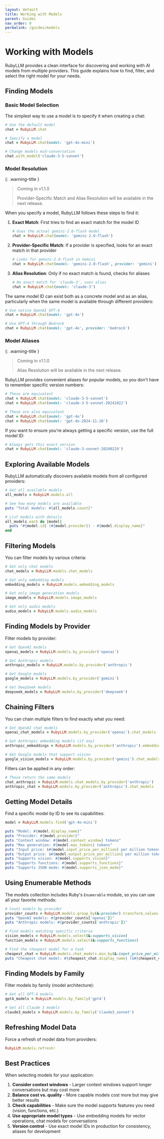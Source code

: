 ```yaml
---
layout: default
title: Working with Models
parent: Guides
nav_order: 9
permalink: /guides/models
---
```


# Working with Models

RubyLLM provides a clean interface for discovering and working with AI models from multiple providers. This guide explains how to find, filter, and select the right model for your needs.

## Finding Models

### Basic Model Selection

The simplest way to use a model is to specify it when creating a chat:

```ruby
# Use the default model
chat = RubyLLM.chat

# Specify a model
chat = RubyLLM.chat(model: 'gpt-4o-mini')

# Change models mid-conversation
chat.with_model('claude-3-5-sonnet')
```

### Model Resolution

{: .warning-title }
> Coming in v1.1.0
>
> Provider-Specific Match and Alias Resolution will be available in the next release.

When you specify a model, RubyLLM follows these steps to find it:

1. **Exact Match**: First tries to find an exact match for the model ID
   ```ruby
   # Uses the actual gemini-2.0-flash model
   chat = RubyLLM.chat(model: 'gemini-2.0-flash')
   ```

2. **Provider-Specific Match**: If a provider is specified, looks for an exact match in that provider
   ```ruby
   # Looks for gemini-2.0-flash in Gemini
   chat = RubyLLM.chat(model: 'gemini-2.0-flash', provider: 'gemini')
   ```

3. **Alias Resolution**: Only if no exact match is found, checks for aliases
   ```ruby
   # No exact match for 'claude-3', uses alias
   chat = RubyLLM.chat(model: 'claude-3')
   ```

The same model ID can exist both as a concrete model and as an alias, particularly when the same model is available through different providers:

```ruby
# Use native OpenAI GPT-4
chat = RubyLLM.chat(model: 'gpt-4o')

# Use GPT-4 through Bedrock
chat = RubyLLM.chat(model: 'gpt-4o', provider: 'bedrock')
```

### Model Aliases

{: .warning-title }
> Coming in v1.1.0
>
> Alias Resolution will be available in the next release.

RubyLLM provides convenient aliases for popular models, so you don't have to remember specific version numbers:

```ruby
# These are equivalent
chat = RubyLLM.chat(model: 'claude-3-5-sonnet')
chat = RubyLLM.chat(model: 'claude-3-5-sonnet-20241022')

# These are also equivalent
chat = RubyLLM.chat(model: 'gpt-4o')
chat = RubyLLM.chat(model: 'gpt-4o-2024-11-20')
```

If you want to ensure you're always getting a specific version, use the full model ID:

```ruby
# Always gets this exact version
chat = RubyLLM.chat(model: 'claude-3-sonnet-20240229')
```

## Exploring Available Models

RubyLLM automatically discovers available models from all configured providers:

```ruby
# Get all available models
all_models = RubyLLM.models.all

# See how many models are available
puts "Total models: #{all_models.count}"

# List models with details
all_models.each do |model|
  puts "#{model.id} (#{model.provider}) - #{model.display_name}"
end
```

## Filtering Models

You can filter models by various criteria:

```ruby
# Get only chat models
chat_models = RubyLLM.models.chat_models

# Get only embedding models
embedding_models = RubyLLM.models.embedding_models

# Get only image generation models
image_models = RubyLLM.models.image_models

# Get only audio models
audio_models = RubyLLM.models.audio_models
```

## Finding Models by Provider

Filter models by provider:

```ruby
# Get OpenAI models
openai_models = RubyLLM.models.by_provider('openai')

# Get Anthropic models
anthropic_models = RubyLLM.models.by_provider('anthropic')

# Get Google models
google_models = RubyLLM.models.by_provider('gemini')

# Get DeepSeek models
deepseek_models = RubyLLM.models.by_provider('deepseek')
```

## Chaining Filters

You can chain multiple filters to find exactly what you need:

```ruby
# Get OpenAI chat models
openai_chat_models = RubyLLM.models.by_provider('openai').chat_models

# Get Anthropic embedding models (if any)
anthropic_embeddings = RubyLLM.models.by_provider('anthropic').embedding_models

# Get Google models that support vision
google_vision_models = RubyLLM.models.by_provider('gemini').chat_models.select(&:supports_vision)
```

Filters can be applied in any order:

```ruby
# These return the same models
chat_anthropic = RubyLLM.models.chat_models.by_provider('anthropic')
anthropic_chat = RubyLLM.models.by_provider('anthropic').chat_models
```

## Getting Model Details

Find a specific model by ID to see its capabilities:

```ruby
model = RubyLLM.models.find('gpt-4o-mini')

puts "Model: #{model.display_name}"
puts "Provider: #{model.provider}"
puts "Context window: #{model.context_window} tokens"
puts "Max generation: #{model.max_tokens} tokens"
puts "Input price: $#{model.input_price_per_million} per million tokens"
puts "Output price: $#{model.output_price_per_million} per million tokens"
puts "Supports vision: #{model.supports_vision}"
puts "Supports functions: #{model.supports_functions}"
puts "Supports JSON mode: #{model.supports_json_mode}"
```

## Using Enumerable Methods

The models collection includes Ruby's `Enumerable` module, so you can use all your favorite methods:

```ruby
# Count models by provider
provider_counts = RubyLLM.models.group_by(&:provider).transform_values(&:count)
puts "OpenAI models: #{provider_counts['openai']}"
puts "Anthropic models: #{provider_counts['anthropic']}"

# Find models matching specific criteria
vision_models = RubyLLM.models.select(&:supports_vision)
function_models = RubyLLM.models.select(&:supports_functions)

# Find the cheapest model for a task
cheapest_chat = RubyLLM.models.chat_models.min_by(&:input_price_per_million)
puts "Cheapest chat model: #{cheapest_chat.display_name} ($#{cheapest_chat.input_price_per_million}/M tokens)"
```

## Finding Models by Family

Filter models by family (model architecture):

```ruby
# Get all GPT-4 models
gpt4_models = RubyLLM.models.by_family('gpt4')

# Get all Claude 3 models
claude3_models = RubyLLM.models.by_family('claude3_sonnet')
```

## Refreshing Model Data

Force a refresh of model data from providers:

```ruby
RubyLLM.models.refresh!
```

## Best Practices

When selecting models for your application:

1. **Consider context windows** - Larger context windows support longer conversations but may cost more
2. **Balance cost vs. quality** - More capable models cost more but may give better results
3. **Check capabilities** - Make sure the model supports features you need (vision, functions, etc.)
4. **Use appropriate model types** - Use embedding models for vector operations, chat models for conversations
5. **Version control** - Use exact model IDs in production for consistency, aliases for development